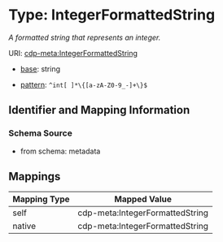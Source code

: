 # Type: IntegerFormattedString




_A formatted string that represents an integer._



URI: [cdp-meta:IntegerFormattedString](metadataIntegerFormattedString)

* [base](https://w3id.org/linkml/base): string




* [pattern](https://w3id.org/linkml/pattern): `^int[ ]*\{[a-zA-Z0-9_-]+\}$`






## Identifier and Mapping Information







### Schema Source


* from schema: metadata




## Mappings

| Mapping Type | Mapped Value |
| ---  | ---  |
| self | cdp-meta:IntegerFormattedString |
| native | cdp-meta:IntegerFormattedString |




